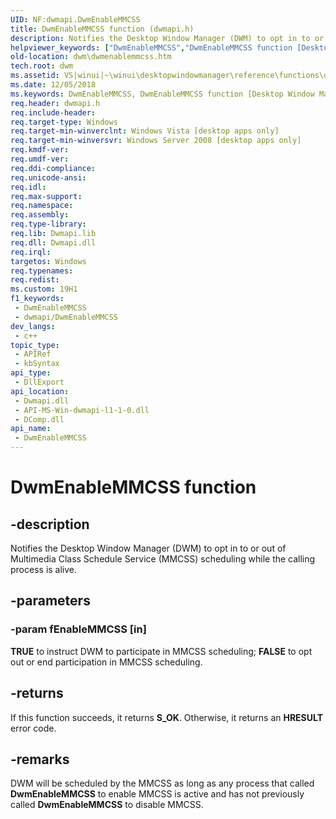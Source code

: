 ```yaml
---
UID: NF:dwmapi.DwmEnableMMCSS
title: DwmEnableMMCSS function (dwmapi.h)
description: Notifies the Desktop Window Manager (DWM) to opt in to or out of Multimedia Class Schedule Service (MMCSS) scheduling while the calling process is alive.
helpviewer_keywords: ["DwmEnableMMCSS","DwmEnableMMCSS function [Desktop Window Manager]","_udwm_dwmenablemmcss","_udwm_dwmenablemmcss_cpp","dwm.dwmenablemmcss","dwmapi/DwmEnableMMCSS","winui._udwm_dwmenablemmcss"]
old-location: dwm\dwmenablemmcss.htm
tech.root: dwm
ms.assetid: VS|winui|~\winui\desktopwindowmanager\reference\functions\dwmenablemmcss.htm
ms.date: 12/05/2018
ms.keywords: DwmEnableMMCSS, DwmEnableMMCSS function [Desktop Window Manager], _udwm_dwmenablemmcss, _udwm_dwmenablemmcss_cpp, dwm.dwmenablemmcss, dwmapi/DwmEnableMMCSS, winui._udwm_dwmenablemmcss
req.header: dwmapi.h
req.include-header: 
req.target-type: Windows
req.target-min-winverclnt: Windows Vista [desktop apps only]
req.target-min-winversvr: Windows Server 2008 [desktop apps only]
req.kmdf-ver: 
req.umdf-ver: 
req.ddi-compliance: 
req.unicode-ansi: 
req.idl: 
req.max-support: 
req.namespace: 
req.assembly: 
req.type-library: 
req.lib: Dwmapi.lib
req.dll: Dwmapi.dll
req.irql: 
targetos: Windows
req.typenames: 
req.redist: 
ms.custom: 19H1
f1_keywords:
 - DwmEnableMMCSS
 - dwmapi/DwmEnableMMCSS
dev_langs:
 - c++
topic_type:
 - APIRef
 - kbSyntax
api_type:
 - DllExport
api_location:
 - Dwmapi.dll
 - API-MS-Win-dwmapi-l1-1-0.dll
 - DComp.dll
api_name:
 - DwmEnableMMCSS
---
```


# DwmEnableMMCSS function


## -description

Notifies the Desktop Window Manager (DWM) to opt in to or out of Multimedia Class Schedule Service (MMCSS) scheduling while the calling process is alive.

## -parameters

### -param fEnableMMCSS [in]

<b>TRUE</b> to instruct DWM to participate in MMCSS scheduling; <b>FALSE</b> to opt out or end participation in MMCSS scheduling.

## -returns

If this function succeeds, it returns <b>S_OK</b>. Otherwise, it returns an <b>HRESULT</b> error code.

## -remarks

DWM will be scheduled by the MMCSS as long as any process that called <b>DwmEnableMMCSS</b> to enable MMCSS is active and has not previously called <b>DwmEnableMMCSS</b> to disable MMCSS.

